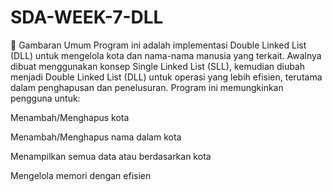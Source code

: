 # SDA-WEEK-7-DLL

📌 Gambaran Umum
Program ini adalah implementasi Double Linked List (DLL) untuk mengelola kota dan nama-nama manusia yang terkait. Awalnya dibuat menggunakan konsep Single Linked List (SLL), kemudian diubah menjadi Double Linked List (DLL) untuk operasi yang lebih efisien, terutama dalam penghapusan dan penelusuran. Program ini memungkinkan pengguna untuk:

Menambah/Menghapus kota

Menambah/Menghapus nama dalam kota

Menampilkan semua data atau berdasarkan kota

Mengelola memori dengan efisien
